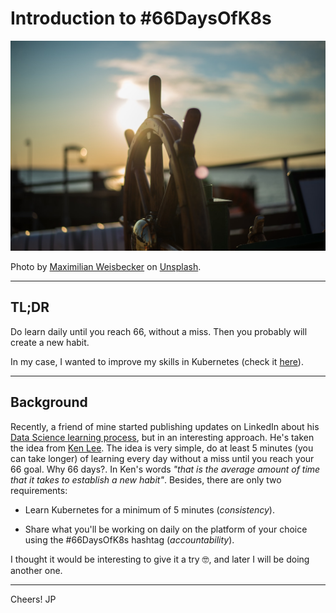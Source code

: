 # Introduction to #66DaysOfK8s

![./readme-images/maximilian-weisbecker-Esq0ovRY-Zs-unsplash.jpg](./readme-images/maximilian-weisbecker-Esq0ovRY-Zs-unsplash.jpg)

Photo by [Maximilian Weisbecker](https://unsplash.com/@maxweisbecker) on [Unsplash](https://unsplash.com/photos/Esq0ovRY-Zs).

---

## TL;DR

Do learn daily until you reach 66, without a miss. Then you probably will create a new habit.

In my case, I wanted to improve my skills in Kubernetes (check it [here](./challenge.md)).

---

## Background

Recently, a friend of mine started publishing updates on LinkedIn about his [Data Science learning process](https://www.linkedin.com/search/results/all/?keywords=%2366DaysOfData&origin=GLOBAL_SEARCH_HEADER), but in an interesting approach. He's taken the idea from [Ken Lee](https://medium.com/r/?url=https%3A%2F%2Ftowardsdatascience.com%2Fwhy-im-starting-data-science-over-21bec8036ce9).
The idea is very simple, do at least 5 minutes (you can take longer) of learning every day without a miss until you reach your 66 goal. Why 66 days?.
In Ken's words _"that is the average amount of time that it takes to establish a new habit"_. Besides, there are only two requirements:

* Learn Kubernetes for a minimum of 5 minutes (_consistency_).

* Share what you'll be working on daily on the platform of your choice using the #66DaysOfK8s hashtag (_accountability_).

I thought it would be interesting to give it a try 🤓, and later I will be doing another one.

---

Cheers!
JP